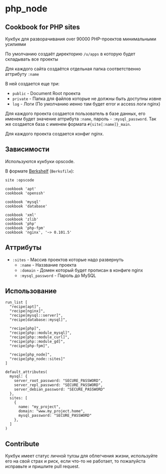 # php_node
## Cookbook for PHP sites

Кукбук для разворачивания over 90000 PHP-проектов минимальными усилиями

По умолчанию создаёт директорию `/u/apps` в которую будет складывать все проекты

Для каждого сайта создаётся отдельная папка соответственно аттрибуту `:name`

В ней создается еще три:
  * `public` - Document Root проекта
  * `private` - Папка для файлов которые не должны быть доступны извне
  * `log` - Логи (По умолчанию иенно там будет error и access логи nginx)

Для каждого проекта создается пользователь в базе данных, его именем будет значение аттрибута `:name`, пароль - `:mysql_password`. Так же создается база с именем формата `#{site[:name]}_main`.

Для каждого проекта создается конфиг nginx.

## Зависимости

Используются кукбуки opscode.

В формате [Berkshelf](http://berkshelf.com/) (`Berksfile`):
```
site :opscode

cookbook 'apt'
cookbook 'openssh'

cookbook 'mysql'
cookbook 'database'

cookbook 'xml'
cookbook 'zlib'
cookbook 'php'
cookbook 'php-fpm'
cookbook 'nginx', '~> 0.101.5'
```

## Аттрибуты
  * `:sites` - Массив проектов которые надо развернуть
    * `:name` - Наззвание проекта
    * `:domain` - Домен который будет прописан в конфиге nginx
    * `:mysql_password` - Пароль до MySQL

## Использование
```
run_list [
  "recipe[apt]",
  "recipe[nginx]",
  "recipe[mysql::server]",
  "recipe[database::mysql]",

  "recipe[php]",
  "recipe[php::module_mysql]",
  "recipe[php::module_curl]",
  "recipe[php::module_gd]",
  "recipe[php-fpm]",

  "recipe[php_node]",
  "recipe[php_node::sites]"
]

default_attributes(
  mysql: {
    server_root_password: "SECURE_PASSWORD",
    server_repl_password: "SECURE_PASSWORD",
    server_debian_password: "SECURE_PASSWORD"
  },
  sites: [
    {
      name: "my_project",
      domain: "www.my_project.home",
      mysql_password: "SECURE_PASSWORD"
    },
  ]
)
```

## Contribute

Кукбук имеет статус личной тулзы для облегчения жизни, используйте его на свой страх и риск, если что-то не работает, то пожалуйста исправьте и пришлите pull request.
